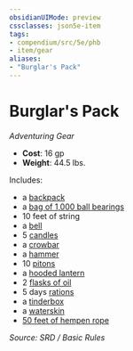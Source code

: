 ```yaml
---
obsidianUIMode: preview
cssclasses: json5e-item
tags:
- compendium/src/5e/phb
- item/gear
aliases: 
- "Burglar's Pack"
---
```

# Burglar's Pack
*Adventuring Gear*  

- **Cost**: 16 gp
- **Weight**: 44.5 lbs.

Includes:

- a [backpack](backpack.md)  
- a [bag of 1,000 ball bearings](ball-bearings-bag-of-1000.md)  
- 10 feet of string  
- a [bell](bell.md)  
- 5 [candles](candle.md)  
- a [crowbar](crowbar.md)  
- a [hammer](hammer.md)  
- 10 [pitons](piton.md)  
- a [hooded lantern](hooded-lantern.md)  
- 2 [flasks of oil](oil-flask.md)  
- 5 days [rations](rations-1-day.md)  
- a [tinderbox](tinderbox.md)  
- a [waterskin](waterskin.md)  
- [50 feet of hempen rope](hempen-rope-50-feet.md)  

*Source: SRD / Basic Rules*